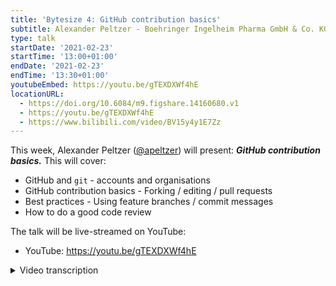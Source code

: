 ```yaml
---
title: 'Bytesize 4: GitHub contribution basics'
subtitle: Alexander Peltzer - Boehringer Ingelheim Pharma GmbH & Co. KG, Germany
type: talk
startDate: '2021-02-23'
startTime: '13:00+01:00'
endDate: '2021-02-23'
endTime: '13:30+01:00'
youtubeEmbed: https://youtu.be/gTEXDXWf4hE
locationURL:
  - https://doi.org/10.6084/m9.figshare.14160680.v1
  - https://youtu.be/gTEXDXWf4hE
  - https://www.bilibili.com/video/BV15y4y1E7Zz
---
```


This week, Alexander Peltzer ([@apeltzer](http://github.com/apeltzer/)) will present: _**GitHub contribution basics.**_
This will cover:

- GitHub and `git` - accounts and organisations
- GitHub contribution basics - Forking / editing / pull requests
- Best practices - Using feature branches / commit messages
- How to do a good code review

The talk will be live-streamed on YouTube:

- YouTube: <https://youtu.be/gTEXDXWf4hE>

<details markdown="1"><summary>Video transcription</summary>

:::note
This text has been edited to make it more suitable for reading.
:::

We're going to cover a bit of GitHub contribution basics today, as well as some basic introduction into git for beginners. This won't cover everything, so it's targeted towards beginners in that sense, but there are most likely parts that we cannot cover today because of the limited time that we have.

So we're going to start with the basics of Git, then cover a bit of how we can actively contribute to nf-core in Github, go over to some best practices and finally learn how we can contribute and collaborate productively because this is something that most beginners struggle with a bit. We will cover code review, do's and don'ts while reviewing code, and what should ideally be done while reviewing.

Let’s start by understanding git. [Git](https://git-scm.com/docs) is a free and open source version control system that most people know at least to some extent. It's quite powerful, so even long time users that have dealt with it for years still seem to learn new things. There are some very advanced features in Git that can help organize code or documentation in a version controlled manner very efficiently. The basic features are actually not too complicated to use and there are also graphical user-interfaces that help people set up git in general if they want to finally adopt it. There are also a lot of [how-to's and introductions for beginners](https://training.github.com/) available on Github to cover most of the cases and also explain things. You could also just use google for a query to learn more about Git.

A few things that are common nomenclature in Git are commits and repositories (or short repos). So if you're talking with people in nf-core, they might refer to things like a repo; just to point you towards one, so a repository is basically a project where your code is stored. An example would be the [nf-core/rnaseq](https://github.com/nf-core/rnaseq) repository that hosts all the code for the RNA pipeline. We have many of these repositories or repos. For example each of the pipelines has a separate one, but we also have repositories that host code for our web page, some documentation or some test data sets so this is something that is a repository. A commit is a package of changes that are actually applied to a repository. A set of logical edits that are chunked together and can be committed to my repository so that they can be within this version control system.

The git tree of a repository can have branches so my repository might have different separate branches, which is kind of a way to organise code in the repository, so people can have a look at that later.

This slide shows some of the basic git commands. We have `git clone` which means downloader; `git add`, which means stage changes that I have already made, like adding a new file for example; ready to commit; `git commit` is actually then adding this to the yeah more or less adding this to the repository with a comment. So I can actually comment on that, I can say I’ve added this file which would be quite a nice commit, write a message because that means that people know what I’ve done through this comment. Then I can also `git push`, which means I can push these changes to the repository. If somebody else made some changes in the web for example on a repository that I actually want to integrate with my local copy of of the repository I can do a `git pull`, which will pull these from there. There is also some additional vocabulary here that people would like to probably see a bit about; “PR” means pull request and fork means a derivative copy, so I can fork a repository that is present on Github and make a copy for my own that I can work on independently, I could continue development on that and never return to the original repository. That happens, people abandon projects quite frequently, but I could also use that to develop my own type of feature - let's say mapping methods, changes to a pipeline or something like that and send them back to the main repository via a pull request. [4:27](https://youtu.be/gTEXDXWf4hE?list=PL3xpfTVZLcNiSvvPWORbO32S1WDJqKp1e&t=265)

All of this sounds a bit more complicated than it actually is, so basically it is something that one learns most easily by doing. Most people get along with just these five commands, but there's very excellent tutorials, even interactive ones where you can actually train, and try out more complicated things if you want. Of course we use branches quite efficiently, so we have typically at least three branches per repository per pipeline in this case so we have a dev branch, this is where all the development code is and all the pull requests usually end up.

We have a master branch, this contains the stable releases only. This is what Nextflow typically pulls if you run a pipeline. We have a TEMPLATE branch that keeps template functionality that we develop in the nf-core tools. In sync uses a special sync approach that we've been developing in the team using the nf-core bot approach. [6:43](https://youtu.be/gTEXDXWf4hE?list=PL3xpfTVZLcNiSvvPWORbO32S1WDJqKp1e&t=403)

The next point in this talk is Github. So Github is as you might know from the name is a hub for hosting git repositories, so it is a cloud-based git repository hosting service. Some users refer to it as a social network for developers. You can share and collaborate on code, you can interact on or with code and also add documentation, plus a lot of other things that i won't cover today. The basic functionality is very accessible and easy to work with. The basic account of github is free, a pro account is free if you're an academic user or working for some academic licensing. The basic stuff is easy to learn, but the advanced stuff like continuous integration services and integration of slack and other plugins has a steeper learning curve. This will be partially covered in an upcoming bytesize talk.

For a basic overview on what Github looks like, log on!

Here’s my login now so you'll see some recent activity in the middle, you see some recommendations like repositories that you might be interested in, notifications etc. It's quite quite easy to understand; you can even search for things - repositories, or create new ones. So it's not that difficult to actually get into, again, the account is free even if you're just using a basic github account. Most of the functionality is available only if you're logged in so you definitely need an account. The differentiation that is kind of crucial and some beginners seem to have issues with differentiating between personal and organisational accounts. apelzer is my personal account, and our organisational account is nf-core, which hosts all of the code for the nf core organization. Multiple people with the individual accounts can however, contribute to that organization and that's exactly how we structured that in the past to keep code that is developed within the scope of nf-core within nf-core and not within private accounts of individuals. [8:26](https://youtu.be/gTEXDXWf4hE?list=PL3xpfTVZLcNiSvvPWORbO32S1WDJqKp1e&t=506)

Personal and organisational accounts can however have many repositories within them so one is not limited to just having either one of them, it is possible to have multiple within each of these type of accounts.

If you visit the nf-core organisation on github, you will see that we have 61 repositories with around 250 people, five teams, a couple of projects, some repositories - type here on find a repository and you'll see that whatever you typed in will hopefully be found. [10:03](https://youtu.be/gTEXDXWf4hE?list=PL3xpfTVZLcNiSvvPWORbO32S1WDJqKp1e&t=603)

The basics of how you can actually contribute actively on Github is following this example workflow that I found on the web, which is called [fork and branch tutorial](https://blog.scottlowe.org/2015/01/27/using-fork-branch-git-workflow/). It is based on a tutorial that someone else actually made, so I'm sharing it in a link here and all the credits actually go to that person whose efforts those are. This Github contribution basic that assumes that you have a Github account and that you're a member of the nf-core organisation. Otherwise certain steps of what I'm going to display now are not working well. So this Github contribution basics basically starts with forking a repository, so imagine you want to contribute to an existing pipeline, for example Sarek or Eager. Then you first have to start by making a copy of that repository, a copy which makes it possible to later on also add some pull requests. That can be done using a so-called fork, which is then basically you can go on the web page of the particular pipeline that you're interested in, and on the top right you will see that nice little fork button here. You click on it and then you have to specify where to fork this repository. So what people usually do is they don't fork it to other organisation accounts that you might have access to but they actually fork to their own private accounts. [10:42](https://youtu.be/gTEXDXWf4hE?list=PL3xpfTVZLcNiSvvPWORbO32S1WDJqKp1e&t=643)

I selected myself, then things are running for a couple of seconds and then you will see that there is a link to the copy made, which is also listed in the main repository here as a fork of the original repository in nf-core you can actually start working on. [11:08](https://youtu.be/gTEXDXWf4hE?list=PL3xpfTVZLcNiSvvPWORbO32S1WDJqKp1e&t=668)

So after we made that fork, we can make a local clone of that to work on this pipeline so we have two versions of the repository, the nf-core one and our own and now we can work on adding bits here and there. So the first step we will have to do then is remember the basic Git introduction. We have to clone it, download it to our local machine. So what I do here is hit clone and I type the url; it takes a couple of seconds depending on the pipeline size and then you hopefully have a local copy of that pipeline available. That of course also requires an installed Git version after that I can just use an editor or whatever other tool I have at hand, and change some stuff in the code and simply follow this approach after adding these local changes. So I'm making local changes, then we add the changed files for example if I added a new let's say a document or a text file or an image or something like that then I can simply add that to the repository by using Git art.
I commit these changes with a nice little comment message. So for example if I add some images I should probably have some nice commit message talking about like I've added images that are used for documentation; that would be a message where people later also would be able to understand okay what has been done in this specific commit in the past. And then I push these changes to my repository so that I just do a git push and this will actually copy the changes back to my own repository which is on Github. [12:22](https://youtu.be/gTEXDXWf4hE?list=PL3xpfTVZLcNiSvvPWORbO32S1WDJqKp1e&t=742)

The good thing about that is I can do as many of these steps as I want to, add as many changes as I want to in individual steps. The typical approach would now be how do I make the upstream project in nf-core aware that there are changes. How can I actually contribute that back to the main repository, to the main project itself? This works typically in nf-core via a pull request so I have to open a pull request, then the open pull request will undergo code review and someone will then hopefully merge my changes into the main repository so that my code or documentation or whatever I did to the main repository will actually end up on nf-core. After forking, editing, commenting and pushing the changes to our fork, we can now open a pull request (PR) that's also some vocabulary that people often don't understand in the beginning.

So we go to nf-core/test pipeline. In this case we click on pull request, and then we can simply open this nice little interface, click here compare across forks because otherwise our fork won't be coming up here. We have to always open pull requests against the dev branch, so that's something that you have to be aware of, otherwise you will get a notification by our internal checking-script on Github that will tell you that you will incorrectly open the pull request against the master branch. Then you can basically just click here on create pull requests that typically also opens up a little text editor where you can actually describe what you did in your pull-request and then people will be able to review what you did. And that's part of what we do, of course to ensure that no breaking changes that nothings is actually implemented in one of the nf-core repositories without proper review by at least a couple of people. [15:02](https://youtu.be/gTEXDXWf4hE?list=PL3xpfTVZLcNiSvvPWORbO32S1WDJqKp1e&t=902)

A good best practice about keeping these branches apart from each other is that you should only have one conceptual change per branch. So if you add a new feature for example because you found the pipeline to be very nice or working for your stuff, but you found a bug, for example some output metrics are not the way you want them, then the first approach would be to discuss this within the core people in the slack channel. Or make an issue on github. After they agree, okay this is something that someone could contribute to, then you can actually work on this in your separate branch but only work on this in your branch in your repository. Don't work on multiple things in one branch because that makes the review process extremely difficult. Reviews typically take time, so for example if people have a look at your code, they will first have to understand what you did there. They will have comments probably which means that you have to edit your code, add changes, and also it allows other people to also work on multiple features simultaneously to you. So especially for the bigger pipelines we typically have multiple branches, multiple pull requests open, and people working on separate things, so for example a new mapping method might be worked on, somebody else might be fixing a bug in some other step of the pipeline. So if you have that all in one branch that's actually problematic, and you don't want to see that happening especially for bug fixed branches. These can be very tiny, so for example if I just have a type of the documentation that is typically one-line that I changed, plus a typo in the change log that I fixed, that's it, doesn't have to be much more than that!

So to summarize, small is good, the less complex, the better for the reviewers which means that you also get feedback much quicker. It's a good idea to keep them small.

Another best practice in code review, I should start with first talking about code reviews in general. So what we do, and of course whenever somebody opens a pull request, then we check this code against the rules that the nf-core has specified. So for example whether they are in the same code style that the markdown documentation is in line with. What we typically adhere to, is that the Nextflow code is written in a way not known to produce any bugs that we are aware of. The general rule is and you can also check that in the guidelines that I just spoke about.

Pull requests to the dev branch, so to the experimental code, requires one review by someone in the nf-core community, whereas the pull requests to the master branch actually require two independent reviewers. That's something a lot of people struggle with, they don't know about these rules, although these are I think written down somewhere, hidden deep within these guidelines actually. There are also some nice how-tos on how code can be reviewed effectively. [19:30](https://youtu.be/gTEXDXWf4hE?list=PL3xpfTVZLcNiSvvPWORbO32S1WDJqKp1e&t=1115)

An example that I've found particularly helpful is actually listed on the [slides](https://doi.org/10.6084/m9.figshare.14160680.v1). It's free, and most of the rules that are written in there are actually also applied in the same way here in nf-core when we do a code reviews. [19:34](https://youtu.be/gTEXDXWf4hE?list=PL3xpfTVZLcNiSvvPWORbO32S1WDJqKp1e&t=1174)

One of the important steps in code review is that you should read things quite carefully, so for example, a lot of people write code at night, and are very happy if people catch typos and things like that. So you need to carefully read documentation, and it's very good to use certain features in Github. [20:01](https://youtu.be/gTEXDXWf4hE?list=PL3xpfTVZLcNiSvvPWORbO32S1WDJqKp1e&t=1201)

So for example, there is a new feature; whenever there's a pull request open you can click on files changed and you can go through the files that have been changed in that pull request and click on insert a suggestion. [20:11](https://youtu.be/gTEXDXWf4hE?list=PL3xpfTVZLcNiSvvPWORbO32S1WDJqKp1e&t=1211)

Whenever you click on a line of the code that would then open a text box, they can actually suggest a change that would make it possible later on for the person who opened the pull request to just click on accept that change. [20:17](https://youtu.be/gTEXDXWf4hE?list=PL3xpfTVZLcNiSvvPWORbO32S1WDJqKp1e&t=1217)

For example for this typo here it would be very easy to just type here and add such a suggestion fixing, and people don't have to write their own code again or go back to the editor because they can just click on this in the Github interface and amend things. [20:46](https://youtu.be/gTEXDXWf4hE?list=PL3xpfTVZLcNiSvvPWORbO32S1WDJqKp1e&t=1246)

Another good idea for effective code review is to describe the motivation and the purpose of the requested changes. For example if you have an idea or you find something particularly interesting, say you updated a mapper in an alignment pipeline, but the other person who opened the pull request might not know about then it would be a good idea to write that down in your code review and tell them about it. That's just one example but there are multiple others so you should always describe why you’re actually giving the feedback you are.

It is a good idea to have a look at the tests, so for example we run certain linting tests which are checking the code for certain code structure and checks for markdown documentation as you see here. [21:45](https://youtu.be/gTEXDXWf4hE?list=PL3xpfTVZLcNiSvvPWORbO32S1WDJqKp1e&t=1303)

So probably in the pull request that I opened yesterday, there is a failure in the markdown so the checks that we have in place actually failed, so you could check and click here on details and then find out what's going on. [22:03](https://youtu.be/gTEXDXWf4hE?list=PL3xpfTVZLcNiSvvPWORbO32S1WDJqKp1e&t=1323)

If you start a code review, or if you open a pull request, you can actually ask for code reviews. Github offers a nice feature on the right side where you can actually select who should review that pull request. Sometimes Github even makes suggestions, so suggested reviews are actually pre-selected by Github. That is typically done based on who contributed to that repository in the past, which is in many cases a good idea but not always the perfect idea because some people also are inactive now or might not actually have the time to work on that. So if you for example, you select one of the main developers on that pipeline as a review, but nothing happens for two days. There's also the possibility to ask in the request-review channel on Slack, where you can indicate the pull request you just opened, and request another review.

It is also a good idea to ask people with expertise on their pipelines. For example, if you have a code that a couple of people on this direct pipeline would have expertise of, it might be a good idea to also ask them to review it because they might be able to evaluate it better. However, it's always important to also give beginners a chance too. Everyone in the nf-core community can review. It's just a good idea to jointly do that with somebody with experience of the particular pipeline, so it should maybe be a co-review in the beginning until people feel confident that they can actually understand the full pipeline.

There's a sweet spot, having two to three reviewers or maybe four is fine, but if you have more than five reviewers, it can get very crowded and very messy because there can be different opinions on certain topics as well. You might end up having a really hard time actually appending all the changes that the reviewers have relayed back to you. So start with two to three and if nothing happens, you can add more.

A more general thing that I think also applies to the nf-core community, is to show respect and be nice to people. There might be people who have very little time to work on your review, so try to be nice. This also applies to beginners. Also apply some common sense when connecting with people doing both reviewing and coding. Honestly I also have to say don't do a German _gefälligkeitsgutachten_, which means you should never do a review if you're not entirely sure you can cover the entire code piece or if you don't have the time to work on it.

It's a good idea to either do it properly or just leave it be. I have to live up to that standard as well myself in some cases.

I also wanted to point out our [code of conduct](https://nf-co.re/code_of_conduct), which also applies to the entire process.
